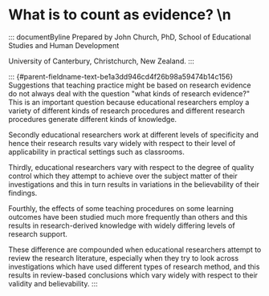 # What is to count as evidence? \n

::: documentByline
Prepared by John Church, PhD, School of Educational Studies and Human
Development

University of Canterbury, Christchurch, New Zealand.
:::

::: {#parent-fieldname-text-be1a3dd946cd4f26b98a59474b14c156}
Suggestions that teaching practice might be based on research evidence
do not always deal with the question "what kinds of research evidence?"
This is an important question because educational researchers employ a
variety of different kinds of research procedures and different research
procedures generate different kinds of knowledge.

Secondly educational researchers work at different levels of specificity
and hence their research results vary widely with respect to their level
of applicability in practical settings such as classrooms.

Thirdly, educational researchers vary with respect to the degree of
quality control which they attempt to achieve over the subject matter of
their investigations and this in turn results in variations in the
believability of their findings.

Fourthly, the effects of some teaching procedures on some learning
outcomes have been studied much more frequently than others and this
results in research-derived knowledge with widely differing levels of
research support.

These difference are compounded when educational researchers attempt to
review the research literature, especially when they try to look across
investigations which have used different types of research method, and
this results in review-based conclusions which vary widely with respect
to their validity and believability.
:::

